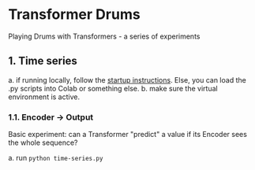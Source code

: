 # Transformer Drums

Playing Drums with Transformers - a series of experiments

## 1. Time series

a. if running locally, follow the [startup instructions](startup.md). Else, you can load the .py scripts into Colab or something else.
b. make sure the virtual environment is active.

### 1.1. Encoder -> Output

Basic experiment: can a Transformer "predict" a value if its Encoder sees the whole sequence?

a. run `python time-series.py`
